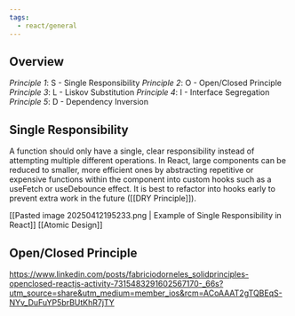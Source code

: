 ```yaml
---
tags:
  - react/general
---
```


## Overview

_Principle 1_: S - Single Responsibility
_Principle 2_: O - Open/Closed Principle
_Principle 3_: L - Liskov Substitution
_Principle 4_: I - Interface Segregation
_Principle 5_: D - Dependency Inversion

## Single Responsibility

A function should only have a single, clear responsibility instead of attempting multiple different operations. In React, large components can be reduced to smaller, more efficient ones by abstracting repetitive or expensive functions within the component into custom hooks such as a useFetch or useDebounce effect. It is best to refactor into hooks early to prevent extra work in the future ([[DRY Principle]]).

[[Pasted image 20250412195233.png | Example of Single Responsibility in React]]
[[Atomic Design]]
## Open/Closed Principle




https://www.linkedin.com/posts/fabriciodorneles_solidprinciples-openclosed-reactjs-activity-7315483291602567170-_66s?utm_source=share&utm_medium=member_ios&rcm=ACoAAAT2gTQBEqS-NYv_DuFuYP5brBUtKhR7jTY